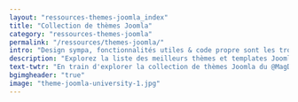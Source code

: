 ```yaml
---
layout: "ressources-themes-joomla_index"
title: "Collection de thèmes Joomla"
category: "ressources-themes-joomla"
permalink: "/ressources/themes-joomla/"
intro: "Design sympa, fonctionnalités utiles & code propre sont les trois ingrédients de cette sélection de thèmes Joomla. En cours d'élaboration. N'hésitez pas à suggérer vos découvertes et vos créations."
description: "Explorez la liste des meilleurs thèmes et templates Joomla gratuits & premium"
text-twtr: "En train d'explorer la collection de thèmes Joomla du @MagDuWebdesign"
bgimgheader: "true"
image: "theme-joomla-university-1.jpg"
---
```

